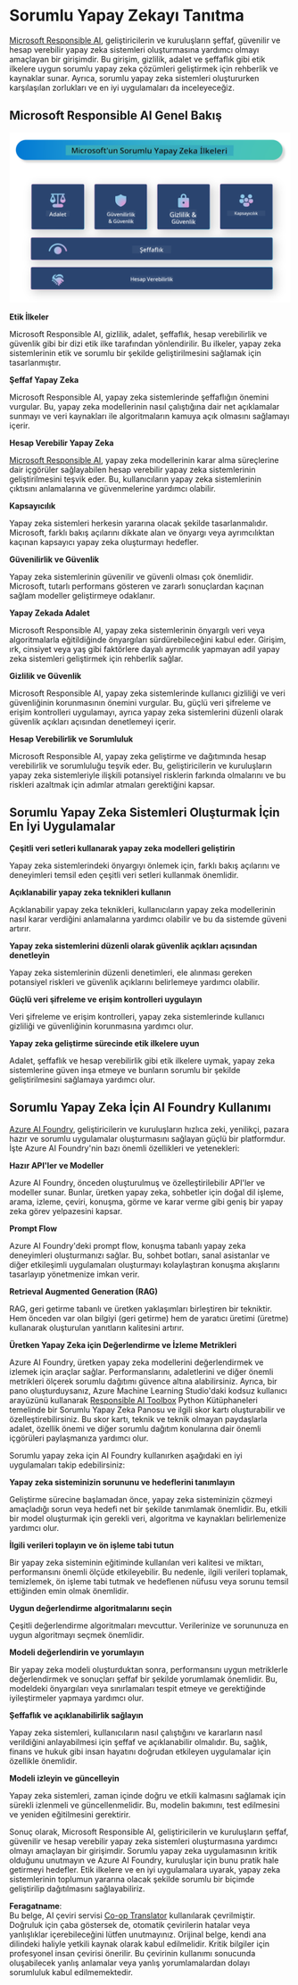 <!--
CO_OP_TRANSLATOR_METADATA:
{
  "original_hash": "805b96b20152936d8f4c587d90d6e06e",
  "translation_date": "2025-05-09T15:32:53+00:00",
  "source_file": "md/01.Introduction/05/ResponsibleAI.md",
  "language_code": "tr"
}
-->
# **Sorumlu Yapay Zekayı Tanıtma**

[Microsoft Responsible AI](https://www.microsoft.com/ai/responsible-ai?WT.mc_id=aiml-138114-kinfeylo), geliştiricilerin ve kuruluşların şeffaf, güvenilir ve hesap verebilir yapay zeka sistemleri oluşturmasına yardımcı olmayı amaçlayan bir girişimdir. Bu girişim, gizlilik, adalet ve şeffaflık gibi etik ilkelere uygun sorumlu yapay zeka çözümleri geliştirmek için rehberlik ve kaynaklar sunar. Ayrıca, sorumlu yapay zeka sistemleri oluştururken karşılaşılan zorlukları ve en iyi uygulamaları da inceleyeceğiz.

## Microsoft Responsible AI Genel Bakış

![RAIPrinciples](../../../../../translated_images/RAIPrinciples.e40f2a169a854832e885ce2659f3a913cfb393fa59b595ed57cfae9119694eb7.tr.png)

**Etik İlkeler**

Microsoft Responsible AI, gizlilik, adalet, şeffaflık, hesap verebilirlik ve güvenlik gibi bir dizi etik ilke tarafından yönlendirilir. Bu ilkeler, yapay zeka sistemlerinin etik ve sorumlu bir şekilde geliştirilmesini sağlamak için tasarlanmıştır.

**Şeffaf Yapay Zeka**

Microsoft Responsible AI, yapay zeka sistemlerinde şeffaflığın önemini vurgular. Bu, yapay zeka modellerinin nasıl çalıştığına dair net açıklamalar sunmayı ve veri kaynakları ile algoritmaların kamuya açık olmasını sağlamayı içerir.

**Hesap Verebilir Yapay Zeka**

[Microsoft Responsible AI](https://www.microsoft.com/ai/responsible-ai?WT.mc_id=aiml-138114-kinfeylo), yapay zeka modellerinin karar alma süreçlerine dair içgörüler sağlayabilen hesap verebilir yapay zeka sistemlerinin geliştirilmesini teşvik eder. Bu, kullanıcıların yapay zeka sistemlerinin çıktısını anlamalarına ve güvenmelerine yardımcı olabilir.

**Kapsayıcılık**

Yapay zeka sistemleri herkesin yararına olacak şekilde tasarlanmalıdır. Microsoft, farklı bakış açılarını dikkate alan ve önyargı veya ayrımcılıktan kaçınan kapsayıcı yapay zeka oluşturmayı hedefler.

**Güvenilirlik ve Güvenlik**

Yapay zeka sistemlerinin güvenilir ve güvenli olması çok önemlidir. Microsoft, tutarlı performans gösteren ve zararlı sonuçlardan kaçınan sağlam modeller geliştirmeye odaklanır.

**Yapay Zekada Adalet**

Microsoft Responsible AI, yapay zeka sistemlerinin önyargılı veri veya algoritmalarla eğitildiğinde önyargıları sürdürebileceğini kabul eder. Girişim, ırk, cinsiyet veya yaş gibi faktörlere dayalı ayrımcılık yapmayan adil yapay zeka sistemleri geliştirmek için rehberlik sağlar.

**Gizlilik ve Güvenlik**

Microsoft Responsible AI, yapay zeka sistemlerinde kullanıcı gizliliği ve veri güvenliğinin korunmasının önemini vurgular. Bu, güçlü veri şifreleme ve erişim kontrolleri uygulamayı, ayrıca yapay zeka sistemlerini düzenli olarak güvenlik açıkları açısından denetlemeyi içerir.

**Hesap Verebilirlik ve Sorumluluk**

Microsoft Responsible AI, yapay zeka geliştirme ve dağıtımında hesap verebilirlik ve sorumluluğu teşvik eder. Bu, geliştiricilerin ve kuruluşların yapay zeka sistemleriyle ilişkili potansiyel risklerin farkında olmalarını ve bu riskleri azaltmak için adımlar atmaları gerektiğini kapsar.

## Sorumlu Yapay Zeka Sistemleri Oluşturmak İçin En İyi Uygulamalar

**Çeşitli veri setleri kullanarak yapay zeka modelleri geliştirin**

Yapay zeka sistemlerindeki önyargıyı önlemek için, farklı bakış açılarını ve deneyimleri temsil eden çeşitli veri setleri kullanmak önemlidir.

**Açıklanabilir yapay zeka teknikleri kullanın**

Açıklanabilir yapay zeka teknikleri, kullanıcıların yapay zeka modellerinin nasıl karar verdiğini anlamalarına yardımcı olabilir ve bu da sistemde güveni artırır.

**Yapay zeka sistemlerini düzenli olarak güvenlik açıkları açısından denetleyin**

Yapay zeka sistemlerinin düzenli denetimleri, ele alınması gereken potansiyel riskleri ve güvenlik açıklarını belirlemeye yardımcı olabilir.

**Güçlü veri şifreleme ve erişim kontrolleri uygulayın**

Veri şifreleme ve erişim kontrolleri, yapay zeka sistemlerinde kullanıcı gizliliği ve güvenliğinin korunmasına yardımcı olur.

**Yapay zeka geliştirme sürecinde etik ilkelere uyun**

Adalet, şeffaflık ve hesap verebilirlik gibi etik ilkelere uymak, yapay zeka sistemlerine güven inşa etmeye ve bunların sorumlu bir şekilde geliştirilmesini sağlamaya yardımcı olur.

## Sorumlu Yapay Zeka İçin AI Foundry Kullanımı

[Azure AI Foundry](https://ai.azure.com?WT.mc_id=aiml-138114-kinfeylo), geliştiricilerin ve kuruluşların hızlıca zeki, yenilikçi, pazara hazır ve sorumlu uygulamalar oluşturmasını sağlayan güçlü bir platformdur. İşte Azure AI Foundry'nin bazı önemli özellikleri ve yetenekleri:

**Hazır API'ler ve Modeller**

Azure AI Foundry, önceden oluşturulmuş ve özelleştirilebilir API'ler ve modeller sunar. Bunlar, üretken yapay zeka, sohbetler için doğal dil işleme, arama, izleme, çeviri, konuşma, görme ve karar verme gibi geniş bir yapay zeka görev yelpazesini kapsar.

**Prompt Flow**

Azure AI Foundry'deki prompt flow, konuşma tabanlı yapay zeka deneyimleri oluşturmanızı sağlar. Bu, sohbet botları, sanal asistanlar ve diğer etkileşimli uygulamaları oluşturmayı kolaylaştıran konuşma akışlarını tasarlayıp yönetmenize imkan verir.

**Retrieval Augmented Generation (RAG)**

RAG, geri getirme tabanlı ve üretken yaklaşımları birleştiren bir tekniktir. Hem önceden var olan bilgiyi (geri getirme) hem de yaratıcı üretimi (üretme) kullanarak oluşturulan yanıtların kalitesini artırır.

**Üretken Yapay Zeka için Değerlendirme ve İzleme Metrikleri**

Azure AI Foundry, üretken yapay zeka modellerini değerlendirmek ve izlemek için araçlar sağlar. Performanslarını, adaletlerini ve diğer önemli metrikleri ölçerek sorumlu dağıtımı güvence altına alabilirsiniz. Ayrıca, bir pano oluşturduysanız, Azure Machine Learning Studio'daki kodsuz kullanıcı arayüzünü kullanarak [Responsible AI Toolbox](https://responsibleaitoolbox.ai/?WT.mc_id=aiml-138114-kinfeylo) Python Kütüphaneleri temelinde bir Sorumlu Yapay Zeka Panosu ve ilgili skor kartı oluşturabilir ve özelleştirebilirsiniz. Bu skor kartı, teknik ve teknik olmayan paydaşlarla adalet, özellik önemi ve diğer sorumlu dağıtım konularına dair önemli içgörüleri paylaşmanıza yardımcı olur.

Sorumlu yapay zeka için AI Foundry kullanırken aşağıdaki en iyi uygulamaları takip edebilirsiniz:

**Yapay zeka sisteminizin sorununu ve hedeflerini tanımlayın**

Geliştirme sürecine başlamadan önce, yapay zeka sisteminizin çözmeyi amaçladığı sorun veya hedefi net bir şekilde tanımlamak önemlidir. Bu, etkili bir model oluşturmak için gerekli veri, algoritma ve kaynakları belirlemenize yardımcı olur.

**İlgili verileri toplayın ve ön işleme tabi tutun**

Bir yapay zeka sisteminin eğitiminde kullanılan veri kalitesi ve miktarı, performansını önemli ölçüde etkileyebilir. Bu nedenle, ilgili verileri toplamak, temizlemek, ön işleme tabi tutmak ve hedeflenen nüfusu veya sorunu temsil ettiğinden emin olmak önemlidir.

**Uygun değerlendirme algoritmalarını seçin**

Çeşitli değerlendirme algoritmaları mevcuttur. Verilerinize ve sorununuza en uygun algoritmayı seçmek önemlidir.

**Modeli değerlendirin ve yorumlayın**

Bir yapay zeka modeli oluşturduktan sonra, performansını uygun metriklerle değerlendirmek ve sonuçları şeffaf bir şekilde yorumlamak önemlidir. Bu, modeldeki önyargıları veya sınırlamaları tespit etmeye ve gerektiğinde iyileştirmeler yapmaya yardımcı olur.

**Şeffaflık ve açıklanabilirlik sağlayın**

Yapay zeka sistemleri, kullanıcıların nasıl çalıştığını ve kararların nasıl verildiğini anlayabilmesi için şeffaf ve açıklanabilir olmalıdır. Bu, sağlık, finans ve hukuk gibi insan hayatını doğrudan etkileyen uygulamalar için özellikle önemlidir.

**Modeli izleyin ve güncelleyin**

Yapay zeka sistemleri, zaman içinde doğru ve etkili kalmasını sağlamak için sürekli izlenmeli ve güncellenmelidir. Bu, modelin bakımını, test edilmesini ve yeniden eğitilmesini gerektirir.

Sonuç olarak, Microsoft Responsible AI, geliştiricilerin ve kuruluşların şeffaf, güvenilir ve hesap verebilir yapay zeka sistemleri oluşturmasına yardımcı olmayı amaçlayan bir girişimdir. Sorumlu yapay zeka uygulamasının kritik olduğunu unutmayın ve Azure AI Foundry, kuruluşlar için bunu pratik hale getirmeyi hedefler. Etik ilkelere ve en iyi uygulamalara uyarak, yapay zeka sistemlerinin toplumun yararına olacak şekilde sorumlu bir biçimde geliştirilip dağıtılmasını sağlayabiliriz.

**Feragatname**:  
Bu belge, AI çeviri servisi [Co-op Translator](https://github.com/Azure/co-op-translator) kullanılarak çevrilmiştir. Doğruluk için çaba göstersek de, otomatik çevirilerin hatalar veya yanlışlıklar içerebileceğini lütfen unutmayınız. Orijinal belge, kendi ana dilindeki haliyle yetkili kaynak olarak kabul edilmelidir. Kritik bilgiler için profesyonel insan çevirisi önerilir. Bu çevirinin kullanımı sonucunda oluşabilecek yanlış anlamalar veya yanlış yorumlamalardan dolayı sorumluluk kabul edilmemektedir.